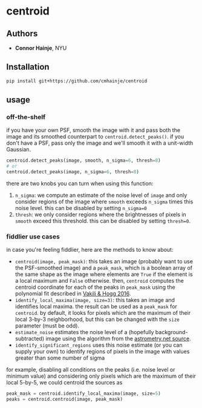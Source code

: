 # centroid

## Authors

- **Connor Hainje**, NYU

## Installation

```bash
pip install git+https://github.com/cmhainje/centroid
```

## usage

### off-the-shelf

if you have your own PSF, smooth the image with it and pass both the image and its smoothed counterpart to `centroid.detect_peaks()`. if you don't have a PSF, pass only the image and we'll smooth it with a unit-width Gaussian.

```python
centroid.detect_peaks(image, smooth, n_sigma=6, thresh=8)
# or
centroid.detect_peaks(image, n_sigma=6, thresh=8)
```

there are two knobs you can turn when using this function:

1. `n_sigma`: we compute an estimate of the noise level of `image` and only consider regions of the image where `smooth` exceeds `n_sigma` times this noise level. this can be disabled by setting `n_sigma=0`
2. `thresh`: we only consider regions where the brightnesses of pixels in `smooth` exceed this threshold. this can be disabled by setting `thresh=0`.

### fiddlier use cases

in case you're feeling fiddlier, here are the methods to know about:

- `centroid(image, peak_mask)`: this takes an image (probably want to use the PSF-smoothed image) and a `peak_mask`, which is a boolean array of the same shape as the image where elements are `True` if the element is a local maximum and `False` otherwise. then, `centroid` computes the centroid coordinate for each of the peaks in `peak_mask` using the polynomial fit described in [Vakili & Hogg 2016](https://arxiv.org/pdf/1610.05873).
- `identify_local_maxima(image, size=3)`: this takes an image and identifies local maxima. the result can be used as a `peak_mask` for `centroid`. by default, it looks for pixels which are the maximum of their local 3-by-3 neighborhood, but this can be changed with the `size` parameter (must be odd).
- `estimate_noise` estimates the noise level of a (hopefully background-subtracted) image using the algorithm from the [astrometry.net source](https://github.com/dstndstn/astrometry.net/blob/main/util/dsigma.inc).
- `identify_significant_regions` uses this noise estimate (or you can supply your own) to identify regions of pixels in the image with values greater than some number of sigma

for example, disabling all conditions on the peaks (i.e. noise level or minimum value) and considering only pixels which are the maximum of their local 5-by-5, we could centroid the sources as

```python
peak_mask = centroid.identify_local_maxima(image, size=5)
peaks = centroid.centroid(image, peak_mask)
```
